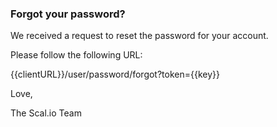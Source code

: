 ### Forgot your password?

We received a request to reset the password for your account.

Please follow the following URL:

{{clientURL}}/user/password/forgot?token={{key}}

Love,

The Scal.io Team

